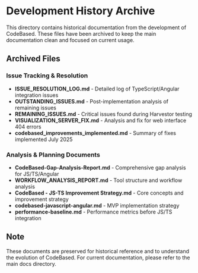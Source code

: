 # Development History Archive

This directory contains historical documentation from the development of CodeBased. These files have been archived to keep the main documentation clean and focused on current usage.

## Archived Files

### Issue Tracking & Resolution
- **ISSUE_RESOLUTION_LOG.md** - Detailed log of TypeScript/Angular integration issues
- **OUTSTANDING_ISSUES.md** - Post-implementation analysis of remaining issues
- **REMAINING_ISSUES.md** - Critical issues found during Harvestor testing
- **VISUALIZATION_SERVER_FIX.md** - Analysis and fix for web interface 404 errors
- **codebased_improvements_implemented.md** - Summary of fixes implemented July 2025

### Analysis & Planning Documents
- **CodeBased-Gap-Analysis-Report.md** - Comprehensive gap analysis for JS/TS/Angular
- **WORKFLOW_ANALYSIS_REPORT.md** - Tool structure and workflow analysis
- **CodeBased - JS-TS Improvement Strategy.md** - Core concepts and improvement strategy
- **codebased-javascript-angular.md** - MVP implementation strategy
- **performance-baseline.md** - Performance metrics before JS/TS integration

## Note

These documents are preserved for historical reference and to understand the evolution of CodeBased. For current documentation, please refer to the main docs directory.